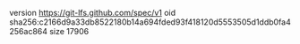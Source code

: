 version https://git-lfs.github.com/spec/v1
oid sha256:c2166d9a33db8522180b14a694fded93f418120d5553505d1ddb0fa4256ac864
size 17906
